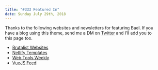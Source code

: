 ```yaml
---
title: "#333 Featured In"
date: Sunday July 29th, 2018
---
```


Thanks to the following websites and newsletters for featuring Bael. If you have a blog using this theme, send me a DM on [Twitter](https://twitter.com/jasperketone) and I'll add you to this page too.

* [Brutalist Websites](http://brutalistwebsites.com/bael-theme.jake101.com/)
* [Netlify Templates](https://templates.netlify.com/template/nuxt-bael-blog-template/)
* [Web Tools Weekly](https://mailchi.mp/webtoolsweekly/web-tools-262?e=e97afdd3cb)
* [VueJS Feed](https://madewithvuejs.com/bael-blog-template-for-netlify-cms)
